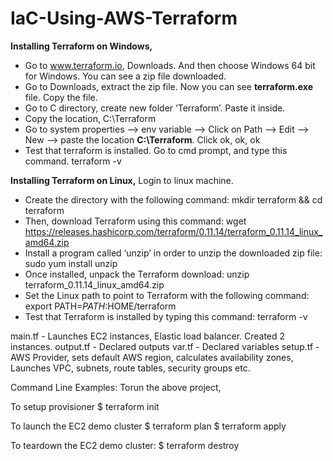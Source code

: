 # IaC-Using-AWS-Terraform

**Installing Terraform on Windows,**
- Go to www.terraform.io, Downloads. And then choose Windows 64 bit for Windows. You can see a zip file downloaded.
- Go to Downloads, extract the zip file. Now you can see **terraform.exe** file. Copy the file.
- Go to C directory, create new folder ‘Terraform’. Paste it inside.
- Copy the location, C:\Terraform
- Go to system properties -->  env variable --> Click on Path --> Edit --> New --> paste the location **C:\Terraform**. Click ok, ok, ok
- Test that terraform is installed. Go to cmd prompt, and type this command.
  terraform -v

**Installing Terraform on Linux,**
Login to linux machine. 
- Create the directory with the following command: mkdir terraform && cd terraform
- Then, download Terraform using this command: wget https://releases.hashicorp.com/terraform/0.11.14/terraform_0.11.14_linux_amd64.zip
- Install a program called ‘unzip’ in order to unzip the downloaded zip file:
  sudo yum install unzip
- Once installed, unpack the Terraform download: 
  unzip terraform_0.11.14_linux_amd64.zip
- Set the Linux path to point to Terraform with the following command: 
  export PATH=$PATH:$HOME/terraform
- Test that Terraform is installed by typing this command: terraform -v


main.tf - Launches EC2 instances, Elastic load balancer. Created 2 instances. 
output.tf - Declared outputs
var.tf - Declared variables
setup.tf - AWS Provider, sets default AWS region, calculates availability zones, Launches VPC, subnets, route tables, security groups etc.

Command Line Examples: Torun the above project,

To setup provisioner
$ terraform init

To launch the EC2 demo cluster
$ terraform plan 
$ terraform apply 

To teardown the EC2 demo cluster:
$ terraform destroy 

